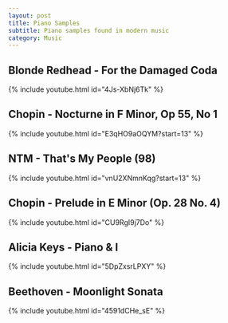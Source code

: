 ```yaml
---
layout: post
title: Piano Samples
subtitle: Piano samples found in modern music
category: Music
---
```


## Blonde Redhead - For the Damaged Coda

{% include youtube.html id="4Js-XbNj6Tk" %}

## Chopin - Nocturne in F Minor, Op 55, No 1

{% include youtube.html id="E3qHO9aOQYM?start=13" %}

## NTM - That's My People (98)

{% include youtube.html id="vnU2XNmnKqg?start=13" %}

## Chopin - Prelude in E Minor (Op. 28 No. 4)

{% include youtube.html id="CU9RgI9j7Do" %}

## Alicia Keys - Piano & I

{% include youtube.html id="5DpZxsrLPXY" %}

## Beethoven - Moonlight Sonata

{% include youtube.html id="4591dCHe_sE" %}
